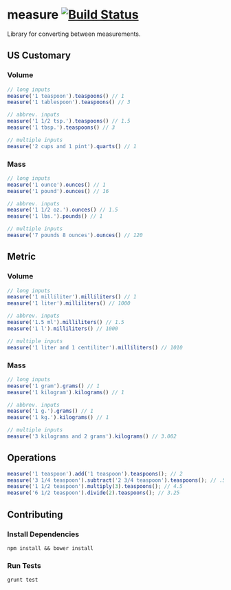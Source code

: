 # measure [![Build Status](https://travis-ci.org/dubbs/measure.png)](https://travis-ci.org/dubbs/measure)

Library for converting between measurements.

## US Customary

### Volume

```js
// long inputs
measure('1 teaspoon').teaspoons() // 1
measure('1 tablespoon').teaspoons() // 3

// abbrev. inputs
measure('1 1/2 tsp.').teaspoons() // 1.5
measure('1 tbsp.').teaspoons() // 3

// multiple inputs
measure('2 cups and 1 pint').quarts() // 1
```

### Mass

```js
// long inputs
measure('1 ounce').ounces() // 1
measure('1 pound').ounces() // 16

// abbrev. inputs
measure('1 1/2 oz.').ounces() // 1.5
measure('1 lbs.').pounds() // 1

// multiple inputs
measure('7 pounds 8 ounces').ounces() // 120
```

## Metric

### Volume

```js
// long inputs
measure('1 milliliter').milliliters() // 1
measure('1 liter').milliliters() // 1000

// abbrev. inputs
measure('1.5 ml').milliliters() // 1.5
measure('1 l').milliliters() // 1000

// multiple inputs
measure('1 liter and 1 centiliter').milliliters() // 1010
```

### Mass

```js
// long inputs
measure('1 gram').grams() // 1
measure('1 kilogram').kilograms() // 1

// abbrev. inputs
measure('1 g.').grams() // 1
measure('1 kg.').kilograms() // 1

// multiple inputs
measure('3 kilograms and 2 grams').kilograms() // 3.002
```


## Operations

```js
measure('1 teaspoon').add('1 teaspoon').teaspoons(); // 2
measure('3 1/4 teaspoon').subtract('2 3/4 teaspoon').teaspoons(); // .5
measure('1 1/2 teaspoon').multiply(3).teaspoons(); // 4.5
measure('6 1/2 teaspoon').divide(2).teaspoons(); // 3.25
```

## Contributing

### Install Dependencies

```
npm install && bower install
```

### Run Tests

```
grunt test
```

